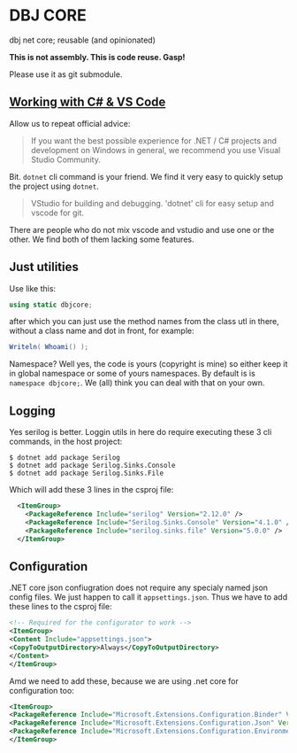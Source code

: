 # DBJ CORE

dbj net core; reusable (and opinionated)

 **This is not assembly. This is code reuse. Gasp!**

 Please use it as git submodule.


## [Working with C# & VS Code](https://code.visualstudio.com/docs/languages/csharp)
 
Allow us to repeat official advice:

 > If you want the best possible experience for .NET / C# projects and development on Windows in general, we recommend you use Visual Studio Community.

 Bit. `dotnet` cli command is your friend. We find it very easy to quickly setup the project using `dotnet`.

 > VStudio for building and debugging. 'dotnet' cli for easy setup and vscode for git.

 There are people who do not mix vscode and vstudio and use one or the other. We find both of them lacking some features.

## Just utilities

Use like this:
```c#
using static dbjcore;
```
after which you can just use the method names 
from the class utl in there, without a class name and dot in front, for example:
```c#
Writeln( Whoami() );
```
Namespace? Well yes, the code is yours (copyright is mine) so either keep it in global namespace or some of yours namespaces.
By default is is `namespace dbjcore;`. We (all) think you can deal with that on your own.

## Logging

Yes serilog is better. Loggin utils in here do require executing these 3 cli commands, in the host project:

```
$ dotnet add package Serilog
$ dotnet add package Serilog.Sinks.Console
$ dotnet add package Serilog.Sinks.File
```
Which will add these 3 lines in the csproj file:
```xml
  <ItemGroup>
    <PackageReference Include="serilog" Version="2.12.0" />
    <PackageReference Include="Serilog.Sinks.Console" Version="4.1.0" />
    <PackageReference Include="serilog.sinks.file" Version="5.0.0" />
  </ItemGroup>
```

## Configuration 
.NET core json confiugration does not require any specialy named json config files.
We just happen to call it `appsettings.json`. Thus we have to add these lines to the csproj file:

```xml
<!-- Required for the configurator to work -->
<ItemGroup>
<Content Include="appsettings.json">
<CopyToOutputDirectory>Always</CopyToOutputDirectory>
</Content>
</ItemGroup>
```

Amd we need to add these, because we are using .net core for configuration too:

```xml
<ItemGroup>
<PackageReference Include="Microsoft.Extensions.Configuration.Binder" Version="6.0.0" />
<PackageReference Include="Microsoft.Extensions.Configuration.Json" Version="7.0.0" />
<PackageReference Include="Microsoft.Extensions.Configuration.EnvironmentVariables" Version="7.0.0" />
</ItemGroup>
```
